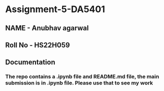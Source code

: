 # Assignment-5-DA5401
## NAME - Anubhav agarwal
## Roll No - HS22H059
## Documentation
### The repo contains a .ipynb file and README.md file, the main submission is in .ipynb file. Please use that to see my work
